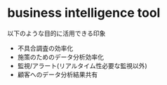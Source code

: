 # business intelligence tool
以下のような目的に活用できる印象
- 不具合調査の効率化
- 施策のためのデータ分析効率化
- 監視/アラート(リアルタイム性必要な監視以外)
- 顧客へのデータ分析結果共有